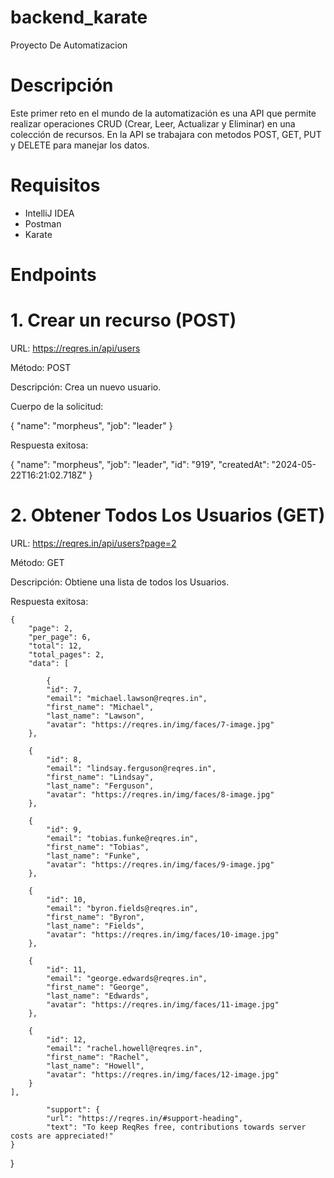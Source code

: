 # backend_karate
Proyecto De Automatizacion
# Descripción
Este primer reto en el mundo de la automatización es una API que permite realizar operaciones CRUD (Crear, Leer, Actualizar y Eliminar) en una colección de recursos. En la API se trabajara con metodos POST, GET, PUT y DELETE para manejar los datos.
# Requisitos
- IntelliJ IDEA
- Postman 
- Karate
# Endpoints
# 1. Crear un recurso (POST)
URL: https://reqres.in/api/users

Método: POST

Descripción: Crea un nuevo usuario.

Cuerpo de la solicitud:

{
    "name": "morpheus",
    "job": "leader"
}


Respuesta exitosa:

{
    "name": "morpheus",
    "job": "leader",
    "id": "919",
    "createdAt": "2024-05-22T16:21:02.718Z"
}

# 2. Obtener Todos Los Usuarios (GET)

URL: https://reqres.in/api/users?page=2

Método: GET

Descripción: Obtiene una lista de todos los Usuarios.

Respuesta exitosa:

    {
        "page": 2,
        "per_page": 6,
        "total": 12,
        "total_pages": 2,
        "data": [

            {
            "id": 7,
            "email": "michael.lawson@reqres.in",
            "first_name": "Michael",
            "last_name": "Lawson",
            "avatar": "https://reqres.in/img/faces/7-image.jpg"
        },

        {
            "id": 8,
            "email": "lindsay.ferguson@reqres.in",
            "first_name": "Lindsay",
            "last_name": "Ferguson",
            "avatar": "https://reqres.in/img/faces/8-image.jpg"
        },

        {
            "id": 9,
            "email": "tobias.funke@reqres.in",
            "first_name": "Tobias",
            "last_name": "Funke",
            "avatar": "https://reqres.in/img/faces/9-image.jpg"
        },

        {
            "id": 10,
            "email": "byron.fields@reqres.in",
            "first_name": "Byron",
            "last_name": "Fields",
            "avatar": "https://reqres.in/img/faces/10-image.jpg"
        },

        {
            "id": 11,
            "email": "george.edwards@reqres.in",
            "first_name": "George",
            "last_name": "Edwards",
            "avatar": "https://reqres.in/img/faces/11-image.jpg"
        },

        {
            "id": 12,
            "email": "rachel.howell@reqres.in",
            "first_name": "Rachel",
            "last_name": "Howell",
            "avatar": "https://reqres.in/img/faces/12-image.jpg"
        }
    ],
 
            "support": {
            "url": "https://reqres.in/#support-heading",
            "text": "To keep ReqRes free, contributions towards server costs are appreciated!"
    }
}
